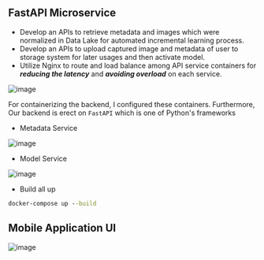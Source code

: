 ## FastAPI Microservice

- Develop an APIs to retrieve metadata and images which were normalized in Data Lake for automated incremental learning process.
- Develop an APIs to upload captured image and metadata of user to storage system for later usages and then activate model.
- Utilize Nginx to route and load balance among API service containers for **_reducing the latency_** and **_avoiding overload_** on each service.

![image](https://github.com/user-attachments/assets/fc3b37c5-9486-49ee-b6a4-960852b83a43)

For containerizing the backend, I configured these containers. Furthermore, Our backend is erect on `FastAPI` which is one of Python's frameworks

- Metadata Service

![image](https://github.com/user-attachments/assets/4c25e000-0cd4-407e-854d-66f1d88ccab3)

- Model Service

![image](https://github.com/user-attachments/assets/498ad9be-c67a-49fc-8ed5-33933d14394e)

- Build all up

```cmd
docker-compose up --build
```

## Mobile Application UI

![image](https://github.com/user-attachments/assets/c01c8783-1f26-43d3-8db1-14ecba9bcd52)

